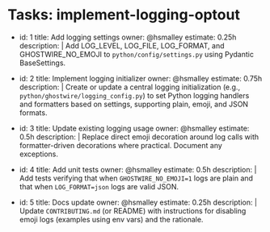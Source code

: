 <!-- OPENSPEC:START -->
# Tasks: implement-logging-optout

- id: 1
  title: Add logging settings
  owner: @hsmalley
  estimate: 0.25h
  description: |
    Add LOG_LEVEL, LOG_FILE, LOG_FORMAT, and GHOSTWIRE_NO_EMOJI to `python/config/settings.py` using Pydantic BaseSettings.

- id: 2
  title: Implement logging initializer
  owner: @hsmalley
  estimate: 0.75h
  description: |
    Create or update a central logging initialization (e.g., `python/ghostwire/logging_config.py`) to set Python logging handlers and formatters based on settings, supporting plain, emoji, and JSON formats.

- id: 3
  title: Update existing logging usage
  owner: @hsmalley
  estimate: 0.5h
  description: |
    Replace direct emoji decoration around log calls with formatter-driven decorations where practical. Document any exceptions.

- id: 4
  title: Add unit tests
  owner: @hsmalley
  estimate: 0.5h
  description: |
    Add tests verifying that when `GHOSTWIRE_NO_EMOJI=1` logs are plain and that when `LOG_FORMAT=json` logs are valid JSON.

- id: 5
  title: Docs update
  owner: @hsmalley
  estimate: 0.25h
  description: |
    Update `CONTRIBUTING.md` (or README) with instructions for disabling emoji logs (examples using env vars) and the rationale.

<!-- OPENSPEC:END -->
